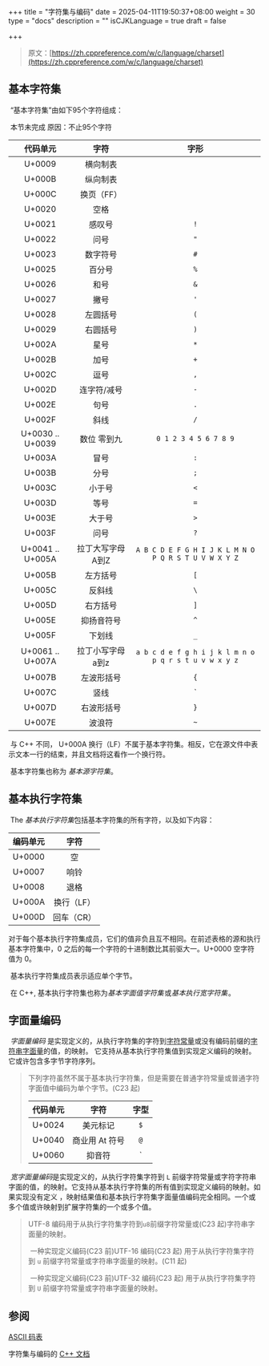 +++
title = "字符集与编码"
date = 2025-04-11T19:50:37+08:00
weight = 30
type = "docs"
description = ""
isCJKLanguage = true
draft = false

+++

> 原文：[https://zh.cppreference.com/w/c/language/charset](https://zh.cppreference.com/w/c/language/charset)

## 基本字符集

​	“基本字符集”由如下95个字符组成：

​	本节未完成 原因：不止95个字符

|     代码单元     |       字符        |                         字形                          |
| :--------------: | :---------------: | :---------------------------------------------------: |
|      U+0009      |     横向制表      |                                                       |
|      U+000B      |     纵向制表      |                                                       |
|      U+000C      |    换页（FF）     |                                                       |
|      U+0020      |       空格        |                                                       |
|      U+0021      |      感叹号       |                          `!`                          |
|      U+0022      |       问号        |                          `"`                          |
|      U+0023      |     数字符号      |                          `#`                          |
|      U+0025      |      百分号       |                          `%`                          |
|      U+0026      |       和号        |                          `&`                          |
|      U+0027      |       撇号        |                          `'`                          |
|      U+0028      |     左圆括号      |                          `(`                          |
|      U+0029      |     右圆括号      |                          `)`                          |
|      U+002A      |       星号        |                          `*`                          |
|      U+002B      |       加号        |                          `+`                          |
|      U+002C      |       逗号        |                          `,`                          |
|      U+002D      |    连字符/减号    |                          `-`                          |
|      U+002E      |       句号        |                          `.`                          |
|      U+002F      |       斜线        |                          `/`                          |
| U+0030 .. U+0039 |    数位 零到九    |                 `0 1 2 3 4 5 6 7 8 9`                 |
|      U+003A      |       冒号        |                          `:`                          |
|      U+003B      |       分号        |                          `;`                          |
|      U+003C      |      小于号       |                          `<`                          |
|      U+003D      |       等号        |                          `=`                          |
|      U+003E      |      大于号       |                          `>`                          |
|      U+003F      |       问号        |                          `?`                          |
| U+0041 .. U+005A | 拉丁大写字母 A到Z | `A B C D E F G H I J K L M N O P Q R S T U V W X Y Z` |
|      U+005B      |     左方括号      |                          `[`                          |
|      U+005C      |      反斜线       |                          `\`                          |
|      U+005D      |     右方括号      |                          `]`                          |
|      U+005E      |    抑扬音符号     |                          `^`                          |
|      U+005F      |      下划线       |                          `_`                          |
| U+0061 .. U+007A | 拉丁小写字母 a到z | `a b c d e f g h i j k l m n o p q r s t u v w x y z` |
|      U+007B      |    左波形括号     |                          `{`                          |
|      U+007C      |       竖线        |                          `|`                          |
|      U+007D      |    右波形括号     |                          `}`                          |
|      U+007E      |      波浪符       |                          `~`                          |

​	与 C++ 不同， U+000A 换行（LF）不属于基本字符集。相反，它在源文件中表示文本一行的结束，并且文档将这看作一个换行符。

​	基本字符集也称为 *基本源字符集*。

## 基本执行字符集

​	The *基本执行字符集*包括基本字符集的所有字符，以及如下内容：

| 编码单元 |    字符    |
| :------: | :--------: |
|  U+0000  |     空     |
|  U+0007  |    响铃    |
|  U+0008  |    退格    |
|  U+000A  | 换行（LF） |
|  U+000D  | 回车（CR） |

​	对于每个基本执行字符集成员，它们的值非负且互不相同。在前述表格的源和执行基本字符集中，0 之后的每一个字符的十进制数比其前驱大一。U+0000 空字符值为 0。

​	基本执行字符集成员表示适应单个字节。

​	在 C++, 基本执行字符集也称为*基本字面值字符集* ﻿或*基本执行宽字符集* ﻿。

## 字面量编码

​	*字面量编码* 是实现定义的，从执行字符集的字符到[字符常量](https://zh.cppreference.com/w/c/language/character_constant)或没有编码前缀的[字符串字面量](https://zh.cppreference.com/w/c/language/string_literal)的值，的映射。 它支持从基本执行字符集值到实现定义编码的映射。它或许包含多字节字符序列。

> ​	下列字符虽然不属于基本执行字符集，但是需要在普通字符常量或普通字符字面值中编码为单个字节。(C23 起)
>
> | 代码单元 |      字符      | 字型 |
> | :------: | :------------: | :--: |
> |  U+0024  |    美元标记    | `$`  |
> |  U+0040  | 商业用 At 符号 | `@`  |
> |  U+0060  |     抑音符     |  \`  |

​	*宽字面量编码*是实现定义的，从执行字符集字符到 `L` 前缀字符常量或字符字符串字面的值，的映射。它支持从基本执行字符集的所有值到实现定义编码的映射。如果实现没有定义 ，映射结果值和基本执行字符集字面量值编码完全相同。一个或多个值或许映射到扩展字符集的一个或多个值。

> UTF-8 编码用于从执行字符集字符到`u8`前缀字符常量或(C23 起)字符串字面量的映射。
>
> ​	一种实现定义编码(C23 前)UTF-16 编码(C23 起) 用于从执行字符集字符到 `u` 前缀字符常量或字符串字面量的映射。(C11 起)
>
> ​	一种实现定义编码(C23 前)UTF-32 编码(C23 起) 用于从执行字符集字符到 `U` 前缀字符常量或字符串字面量的映射。

## 参阅

[ASCII 码表](https://zh.cppreference.com/w/c/language/ascii)

字符集与编码的 [C++ 文档](https://zh.cppreference.com/w/cpp/language/charset)